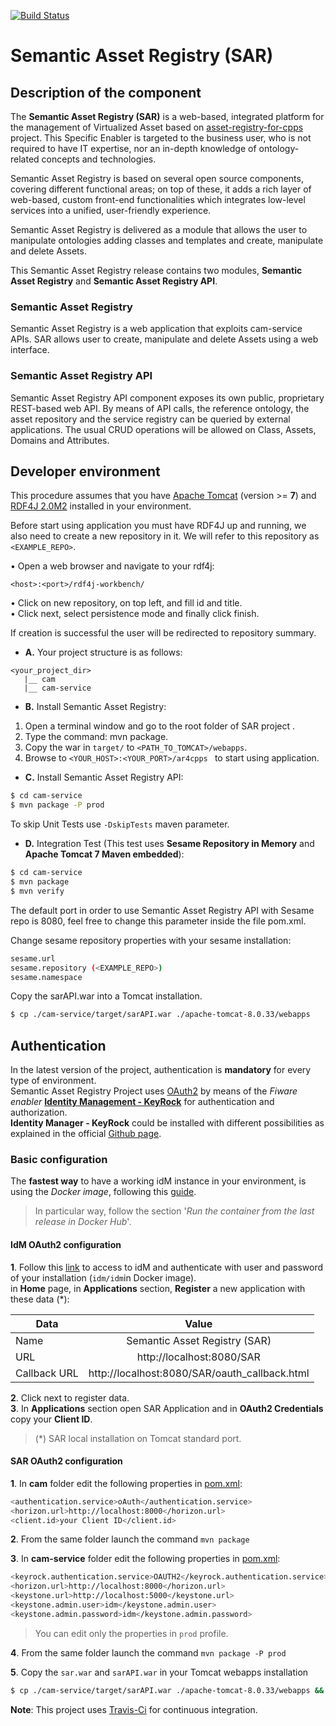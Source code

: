 [![Build Status](https://travis-ci.org/BEinCPPS/asset-registry-for-cpps.svg?branch=master)](https://travis-ci.org/BEinCPPS/asset-registry-for-cpps)

# Semantic Asset Registry (SAR)

## Description of the component

The **Semantic Asset Registry (SAR)** is a web-based, integrated platform for the management of Virtualized Asset based on [asset-registry-for-cpps](https://github.com/BEinCPPS/asset-registry-for-cpps) project. This Specific Enabler is targeted to the business user, who is not required to have IT expertise, nor an in-depth knowledge of ontology-related concepts and technologies.

Semantic Asset Registry is based on several open source components, covering different functional areas; on top of these, it adds a rich layer of web-based, custom front-end functionalities which integrates low-level services into a unified, user-friendly experience.

Semantic Asset Registry is delivered as a module that allows the user to manipulate ontologies adding classes and templates and create, manipulate and delete Assets.


This Semantic Asset Registry release contains two modules, **Semantic Asset Registry** and **Semantic Asset Registry API**.
 
### Semantic Asset Registry

Semantic Asset Registry is a web application that exploits cam-service APIs. SAR allows user to create, manipulate and delete Assets using a web interface.

### Semantic Asset Registry API

Semantic Asset Registry API component exposes its own public, proprietary REST-based web API. By means of API calls, the reference ontology, the asset repository and the service registry can be queried by external applications. The usual CRUD operations will be allowed on Class, Assets, Domains and Attributes.
	
## Developer environment

This procedure assumes that you have [Apache Tomcat](https://tomcat.apache.org/download-80.cgi) (version >= **7**)
and [RDF4J 2.0M2](http://rdf4j.org/download/) installed in your environment.

Before start using application you must have RDF4J up and running, we also need to create a new repository in it. 
We will refer to this repository as ```<EXAMPLE_REPO>```.

• Open a web browser and navigate to your rdf4j:
 ```
 <host>:<port>/rdf4j-workbench/
 ```

• Click on new repository, on top left, and fill id and title.<br/>
• Click next, select persistence mode and finally click finish.<br/>

If creation is successful the user will be redirected to repository summary.


+ **A.** Your project structure is as follows: <br/>

```
<your_project_dir>
   |__ cam
   |__ cam-service
```

+ **B.** Install Semantic Asset Registry: <br/>

1.	Open a terminal window and go to the root folder of SAR project .
2.	Type the command: mvn package.
3.	Copy the war in ```target/``` to ```<PATH_TO_TOMCAT>/webapps```.
4.	Browse to ```<YOUR_HOST>:<YOUR_PORT>/ar4cpps ``` to start using application.

+ **C.** Install Semantic Asset Registry API:<br/>
```bash
$ cd cam-service
$ mvn package -P prod
```

To skip Unit Tests use ``-DskipTests`` maven parameter.

+ **D.** Integration Test (This test uses **Sesame Repository in Memory** and **Apache Tomcat 7 Maven embedded**):

```bash
$ cd cam-service
$ mvn package
$ mvn verify 
```

The default port in order to use Semantic Asset Registry API with Sesame repo is 8080, feel free to change this parameter inside the file pom.xml.

Change sesame repository properties with your sesame installation: 

```bash
sesame.url
sesame.repository (<EXAMPLE_REPO>)
sesame.namespace
```

Copy the sarAPI.war into a Tomcat installation.

```bash
$ cp ./cam-service/target/sarAPI.war ./apache-tomcat-8.0.33/webapps
```

## Authentication
In the latest version of the project, authentication is **mandatory** for every type of environment.<br/>
Semantic Asset Registry Project uses [OAuth2](https://oauth.net/2/) by means of the *Fiware enabler* **[Identity Management - KeyRock](https://catalogue.fiware.org/enablers/identity-management-keyrock)** for authentication and authorization.<br/>
**Identity Manager - KeyRock** could be installed with different possibilities as explained in the official [Github page](https://github.com/ging/fiware-idm). <br/>

### Basic configuration
The **fastest way** to have a working idM instance in your environment, is using the *Docker image*, following this [guide](https://github.com/ging/fiware-idm/blob/master/extras/docker/README.md).
>In particular way, follow the section '*Run the container from the last release in Docker Hub*'.

#### IdM OAuth2 configuration
**1**. Follow this [link](http://localhost:8000) to access to idM and authenticate with user and password of your installation (`idm/idm`in Docker image).<br/>
in **Home** page, in **Applications** section, **Register** a new application with these data (*):

| Data        | Value                                           | 
| ------------- |:---------------------------------------------:| 
| Name		| Semantic Asset Registry (SAR) 	                | 
| URL           | http://localhost:8080/SAR                     | 
| Callback URL  | http://localhost:8080/SAR/oauth_callback.html |

**2**. Click next to register data.<br/>
**3**. In **Applications** section open SAR Application and in **OAuth2 Credentials** copy your **Client ID**.
>(*) SAR local installation on Tomcat standard port.

#### SAR OAuth2 configuration
**1**. In **cam** folder edit the following properties in [pom.xml](https://github.com/is3labengrd/semantic-asset-registry/blob/master/cam/pom.xml):

```bash
<authentication.service>oAuth</authentication.service>
<horizon.url>http://localhost:8000</horizon.url>
<client.id>your Client ID</client.id>
```
**2**. From the same folder launch the command `mvn package`

**3**. In **cam-service** folder edit the following properties in [pom.xml](https://github.com/is3labengrd/semantic-asset-registry/blob/master/cam-service/pom.xml):
 
```bash
<keyrock.authentication.service>OAUTH2</keyrock.authentication.service>
<horizon.url>http://localhost:8000</horizon.url>
<keystone.url>http://localhost:5000</keystone.url>
<keystone.admin.user>idm</keystone.admin.user>
<keystone.admin.password>idm</keystone.admin.password> 
```
>You can edit only the properties in `prod` profile.

**4**. From the same folder launch the command `mvn package -P prod`

**5**. Copy the `sar.war` and `sarAPI.war` in your Tomcat webapps installation
```bash
$ cp ./cam-service/target/sarAPI.war ./apache-tomcat-8.0.33/webapps && ./cam/target/sar.war ./apache-tomcat-8.0.33/webapps
```


**Note**: This project uses [Travis-Ci](https://travis-ci.org/) for continuous integration.
